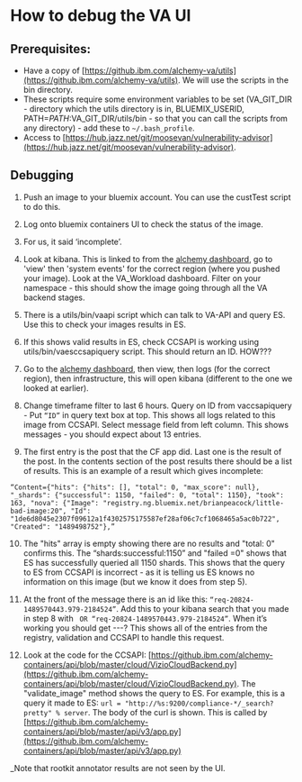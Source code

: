 # How to debug the VA UI

## Prerequisites:
* Have a copy of [https://github.ibm.com/alchemy-va/utils](https://github.ibm.com/alchemy-va/utils). We will use the scripts in the bin directory.
* These scripts require some environment variables to be set (VA_GIT_DIR - directory which the utils directory is in, BLUEMIX_USERID, PATH=$PATH:$VA_GIT_DIR/utils/bin - so that you can call the scripts from any directory) - add these to `~/.bash_profile`.
* Access to [https://hub.jazz.net/git/moosevan/vulnerability-advisor](https://hub.jazz.net/git/moosevan/vulnerability-advisor). 

## Debugging
1. Push an image to your bluemix account. You can use the custTest script to do this.

2. Log onto bluemix containers UI to check the status of the image.

3. For us, it said ‘incomplete’. 

4. Look at kibana. This is linked to from the [alchemy dashboard](https://alchemy-prod.hursley.ibm.com/), go to 'view' then 'system events' for the correct region (where you pushed your image). Look at the VA_Workload dashboard. Filter on your namespace - this should show the image going through all the VA backend stages.

5. There is a utils/bin/vaapi script which can talk to VA-API and query ES. Use this to check your images results in ES.

6. If this shows valid results in ES, check CCSAPI is working using utils/bin/vaesccsapiquery script. This should return an ID. HOW???

7. Go to the [alchemy dashboard](https://alchemy-prod.hursley.ibm.com/), then view, then logs (for the correct region), then infrastructure, this will open kibana (different to the one we looked at earlier). 

8. Change timeframe filter to last 6 hours. Query on ID from vaccsapiquery - Put `“ID”` in query text box at top. This shows all logs related to this image from CCSAPI. Select message field from left column. This shows messages - you should expect about 13 entries.

9. The first entry is the post that the CF app did. Last one is the result of the post. In the contents section of the post results there should be a list of results. This is an example of a result which gives incomplete: 

```
“Content={"hits": {"hits": [], "total": 0, "max_score": null}, "_shards": {"successful": 1150, "failed": 0, "total": 1150}, "took": 163, "nova": {"Image": "registry.ng.bluemix.net/brianpeacock/little-bad-image:20", "Id": "1de6d8045e2307f09612a1f4302575175587ef28af06c7cf1068465a5ac0b722", "Created": "1489498752"},”
```

10. The "hits" array is empty showing there are no results and "total: 0" confirms this. The “shards:successful:1150” and "failed =0" shows that ES has successfully queried all 1150 shards. This shows that the query to ES from CCSAPI is incorrect - as it is telling us ES knows no information on this image (but we know it does from step 5).

11. At the front of the message there is an id like this: `“req-20824-1489570443.979-2184524”`. Add this to your kibana search that you made in step 8 with ` OR “req-20824-1489570443.979-2184524”`. When it’s working you should get ---? This shows all of the entries from the registry, validation and CCSAPI to handle this request.

12. Look at the code for the CCSAPI: [https://github.ibm.com/alchemy-containers/api/blob/master/cloud/VizioCloudBackend.py](https://github.ibm.com/alchemy-containers/api/blob/master/cloud/VizioCloudBackend.py). The "validate_image" method shows the query to ES. For example, this is a query it made to ES: `url = "http://%s:9200/compliance-*/_search?pretty" % server`. The body of the curl is shown. This is called by [https://github.ibm.com/alchemy-containers/api/blob/master/api/v3/app.py](https://github.ibm.com/alchemy-containers/api/blob/master/api/v3/app.py)



_Note that rootkit annotator results are not seen by the UI.
